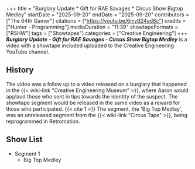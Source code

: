 +++
title = "Burglary Update * Gift for RAE Savages * Circus Show Bigtop Medley"
startDate = "2025-09-20"
endDate = "2025-09-20"
contributors = ["The 64th Gamer"]
citations = ["https://youtu.be/6rryB24ad8c"]
credits = ["Hunter - Programming"]
mediaDuration = "11:39"
showtapeFormats = ["RSHW"]
tags = ["Showtapes"]
categories = ["Creative Engineering"]
+++
***Burglary Update - Gift for RAE Savages - Circus Show Bigtop Medley*** is a video with a showtape included uploaded to the Creative Engineering YouTube channel.

## History

The video was a follow up to a video released on a burglary that happened in the {{< wiki-link "Creative Engineering Museum" >}}, where Aaron would applaud those who sent in tips towards the identity of the suspect. The showtape segment would be released in the same video as a reward for those who participated. {{< cite 1 >}} The segment, the 'Big Top Medley', was an unreleased segment from the {{< wiki-link "Circus Tape" >}}, being reprogrammed in Retromation.

## Show List

- Segment 1
  - Big Top Medley
